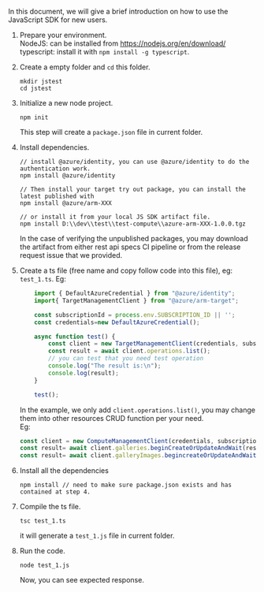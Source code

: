 In this document, we will give a brief introduction on how to use the JavaScript SDK for new users.

1. Prepare your environment.  
    NodeJS: can be installed from https://nodejs.org/en/download/  
    typescript: install it with `npm install -g typescript`.

1. Create a empty folder and `cd` this folder.

    ```
    mkdir jstest
    cd jstest
    ```

1. Initialize a new node project. 

    ```
    npm init
    ```

    This step will create a `package.json` file in current folder.

1. Install dependencies.

   ```
   // install @azure/identity, you can use @azure/identity to do the authentication work.
   npm install @azure/identity
   
   // Then install your target try out package, you can install the latest published with
   npm install @azure/arm-XXX

   // or install it from your local JS SDK artifact file. 
   npm install D:\\dev\\test\\test-compute\\azure-arm-XXX-1.0.0.tgz   
   ```

   In the case of verifying the unpublished packages, you may download the artifact from either rest api specs CI pipeline or from the release request issue that we provided.

1. Create a ts file (free name and copy follow code into this file), eg: `test_1.ts`.
   Eg:

    ```ts
        import { DefaultAzureCredential } from "@azure/identity";
        import{ TargetManagementClient } from "@azure/arm-target";

        const subscriptionId = process.env.SUBSCRIPTION_ID || '';
        const credentials=new DefaultAzureCredential();

        async function test() {
            const client = new TargetManagementClient(credentials, subscriptionId);
            const result = await client.operations.list();
            // you can test that you need test operation
            console.log("The result is:\n");
            console.log(result);
        }

        test();
    ```

    In the example, we only add `client.operations.list()`, you may change them into other resources CRUD function per your need.  
    Eg:

    ```ts
    const client = new ComputeManagementClient(credentials, subscriptionID);
    const result= await client.galleries.beginCreateOrUpdateAndWait(resourceGroupName, galleryName, gallery);
    const result= await client.galleryImages.begincreateOrUpdateAndWait(resourceGroupName, galleryName, galleryImageName, galleryImage);
    ```
    
1. Install all the dependencies

   ```
   npm install // need to make sure package.json exists and has contained at step 4.
   ```

1. Compile the ts file.

   ```
   tsc test_1.ts
   ```

   it will generate a `test_1.js` file in current folder.

1. Run the code. 
   
   ```
   node test_1.js
   ```
   
   Now, you can see expected response.
